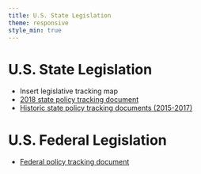 ```yaml
---
title: U.S. State Legislation
theme: responsive
style_min: true
---
```


# U.S. State Legislation

* Insert legislative tracking map
* [2018 state policy tracking document](https://docs.google.com/document/d/1WX7KO3ioZEghj4Ro5u2WrZ9CodJbZIJkrs6o87eXuCk/edit?usp=sharing)
* [Historic state policy tracking documents (2015-2017)](https://docs.google.com/document/d/1vaTFV641qBhvOXpchMK5igs8kSAxk8cLCv9Ra-I5DL8/edit) 


# U.S. Federal Legislation

* [Federal policy tracking document](https://docs.google.com/spreadsheets/d/1WEQXeDfEp-UiD_YTrgD4fzhEId1fNoiU-6uMhHq8F0U/edit?usp=sharing)